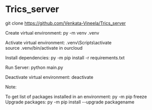 # Trics_server

git clone https://github.com/Venkata-Vineela/Trics_server

Create virtual environment: py -m venv .venv

Activate virtual environment: .venv\Scripts\activate  
source .venv/bin/activate in ourcloud

Install dependencies: py -m pip install -r requirements.txt

Run Server: python main.py

Deactivate virtual environment: deactivate



Note:

To get list of packages installed in an environment: py -m pip freeze 
Upgrade packages: py -m pip install --upgrade packagename
